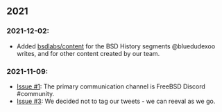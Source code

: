 ## 2021
### 2021-12-02:
  - Added [bsdlabs/content](https://github.com/bsdlabs/content) for the BSD History segments @bluedudexoo writes, and for other content created by our team. 

### 2021-11-09:
  - [Issue #1](https://github.com/bsdlabs/community/issues/1): The primary communication channel is FreeBSD Discord #community.
  - [Issue #3](https://github.com/bsdlabs/community/issues/3): We decided not to tag our tweets - we can reeval as we go.
